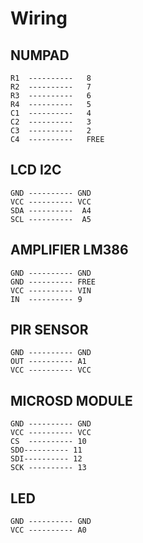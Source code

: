 # Wiring

## NUMPAD

    R1  ----------   8
    R2  ----------   7
    R3  ----------   6
    R4  ----------   5
    C1  ----------   4
    C2  ----------   3
    C3  ----------   2
    C4  ----------   FREE

## LCD I2C

    GND ---------- GND
    VCC ---------- VCC
    SDA ----------  A4
    SCL ----------  A5

## AMPLIFIER LM386

    GND ---------- GND
    GND ---------- FREE
    VCC ---------- VIN
    IN  ---------- 9

## PIR SENSOR

    GND ---------- GND
    OUT ---------- A1
    VCC ---------- VCC

## MICROSD MODULE

    GND ---------- GND
    VCC ---------- VCC
    CS  ---------- 10
    SDO---------- 11
    SDI---------- 12
    SCK ---------- 13

## LED

    GND ---------- GND
    VCC ---------- A0
